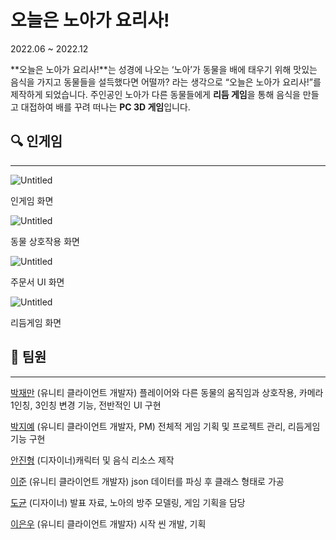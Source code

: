 # 오늘은 노아가 요리사!

2022.06 ~ 2022.12

**오늘은 노아가 요리사!**는 성경에 나오는 ‘노아’가 동물을 배에 태우기 위해 맛있는 음식을 가지고 동물들을 설득했다면 어떨까? 라는 생각으로 “오늘은 노아가 요리사!”를 제작하게 되었습니다. 주인공인 노아가 다른 동물들에게 **리듬 게임**을 통해 음식을 만들고 대접하여 배를 꾸려 떠나는 **PC 3D 게임**입니다.

## 🔍 인게임

---

![Untitled](%E1%84%8B%E1%85%A9%E1%84%82%E1%85%B3%E1%86%AF%E1%84%8B%E1%85%B3%E1%86%AB%20%E1%84%82%E1%85%A9%E1%84%8B%E1%85%A1%E1%84%80%E1%85%A1%20%E1%84%8B%E1%85%AD%E1%84%85%E1%85%B5%E1%84%89%E1%85%A1!%20e932d7f738df4305ae20895a75987ee6/Untitled.png)

인게임 화면 

![Untitled](%E1%84%8B%E1%85%A9%E1%84%82%E1%85%B3%E1%86%AF%E1%84%8B%E1%85%B3%E1%86%AB%20%E1%84%82%E1%85%A9%E1%84%8B%E1%85%A1%E1%84%80%E1%85%A1%20%E1%84%8B%E1%85%AD%E1%84%85%E1%85%B5%E1%84%89%E1%85%A1!%20e932d7f738df4305ae20895a75987ee6/Untitled%201.png)

동물 상호작용 화면

![Untitled](%E1%84%8B%E1%85%A9%E1%84%82%E1%85%B3%E1%86%AF%E1%84%8B%E1%85%B3%E1%86%AB%20%E1%84%82%E1%85%A9%E1%84%8B%E1%85%A1%E1%84%80%E1%85%A1%20%E1%84%8B%E1%85%AD%E1%84%85%E1%85%B5%E1%84%89%E1%85%A1!%20e932d7f738df4305ae20895a75987ee6/Untitled%202.png)

주문서 UI 화면

![Untitled](%E1%84%8B%E1%85%A9%E1%84%82%E1%85%B3%E1%86%AF%E1%84%8B%E1%85%B3%E1%86%AB%20%E1%84%82%E1%85%A9%E1%84%8B%E1%85%A1%E1%84%80%E1%85%A1%20%E1%84%8B%E1%85%AD%E1%84%85%E1%85%B5%E1%84%89%E1%85%A1!%20e932d7f738df4305ae20895a75987ee6/Untitled%203.png)

리듬게임 화면

## 👥 팀원

---

[박재만](https://github.com/qkrwoaks) (유니티 클라이언트 개발자) 플레이어와 다른 동물의 움직임과 상호작용, 카메라 1인칭, 3인칭 변경 기능, 전반적인 UI 구현

[박지예](https://github.com/jiye-stingray) (유니티 클라이언트 개발자, PM) 전체적 게임 기획 및 프로젝트 관리, 리듬게임 기능 구현 

[안진형](https://github.com/an2434) (디자이너)캐릭터 및 음식 리소스 제작

[이준](https://github.com/Jun29785) (유니티 클라이언트 개발자) json 데이터를 파싱 후 클래스 형태로 가공

[도균](https://github.com/DOK0706) (디자이너) 발표 자료, 노아의 방주 모델링, 게임 기획을 담당

[이은우](https://github.com/orgs/Indistars/people/lew0205) (유니티 클라이언트 개발자) 시작 씬 개발, 기획